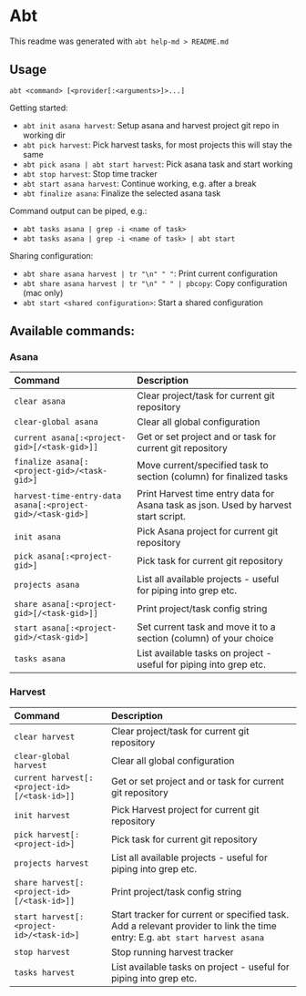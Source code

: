 # Abt
This readme was generated with `abt help-md > README.md`

## Usage
`abt <command> [<provider[:<arguments>]>...]`

Getting started:
- `abt init asana harvest`: Setup asana and harvest project git repo in working dir
- `abt pick harvest`: Pick harvest tasks, for most projects this will stay the same
- `abt pick asana | abt start harvest`: Pick asana task and start working
- `abt stop harvest`: Stop time tracker
- `abt start asana harvest`: Continue working, e.g. after a break
- `abt finalize asana`: Finalize the selected asana task

Command output can be piped, e.g.:
- `abt tasks asana | grep -i <name of task>`
- `abt tasks asana | grep -i <name of task> | abt start`

Sharing configuration:
- `abt share asana harvest | tr "\n" " "`: Print current configuration
- `abt share asana harvest | tr "\n" " " | pbcopy`: Copy configuration (mac only)
- `abt start <shared configuration>`: Start a shared configuration

## Available commands:
### Asana
| Command | Description |
| :------ | :---------- |
| `clear asana`                                              | Clear project/task for current git repository |
| `clear-global asana`                                       | Clear all global configuration |
| `current asana[:<project-gid>[/<task-gid>]]`               | Get or set project and or task for current git repository |
| `finalize asana[:<project-gid>/<task-gid>]`                | Move current/specified task to section (column) for finalized tasks |
| `harvest-time-entry-data asana[:<project-gid>/<task-gid>]` | Print Harvest time entry data for Asana task as json. Used by harvest start script. |
| `init asana`                                               | Pick Asana project for current git repository |
| `pick asana[:<project-gid>]`                               | Pick task for current git repository |
| `projects asana`                                           | List all available projects - useful for piping into grep etc. |
| `share asana[:<project-gid>[/<task-gid>]]`                 | Print project/task config string |
| `start asana[:<project-gid>/<task-gid>]`                   | Set current task and move it to a section (column) of your choice |
| `tasks asana`                                              | List available tasks on project - useful for piping into grep etc. |

### Harvest
| Command | Description |
| :------ | :---------- |
| `clear harvest`                              | Clear project/task for current git repository |
| `clear-global harvest`                       | Clear all global configuration |
| `current harvest[:<project-id>[/<task-id>]]` | Get or set project and or task for current git repository |
| `init harvest`                               | Pick Harvest project for current git repository |
| `pick harvest[:<project-id>]`                | Pick task for current git repository |
| `projects harvest`                           | List all available projects - useful for piping into grep etc. |
| `share harvest[:<project-id>[/<task-id>]]`   | Print project/task config string |
| `start harvest[:<project-id>/<task-id>]`     | Start tracker for current or specified task. Add a relevant provider to link the time entry: E.g. `abt start harvest asana` |
| `stop harvest`                               | Stop running harvest tracker |
| `tasks harvest`                              | List available tasks on project - useful for piping into grep etc. |

